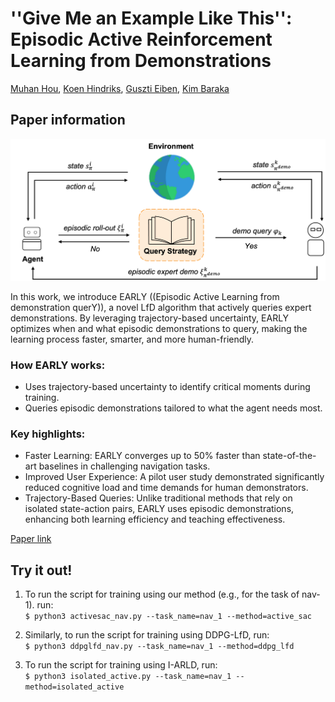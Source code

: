 # ''Give Me an Example Like This'': Episodic Active Reinforcement Learning from Demonstrations
[Muhan Hou](https://scholar.google.com/citations?user=iFKR-JAAAAAJ&hl=en), [Koen Hindriks](https://koenhindriks.eu/), [Guszti Eiben](https://www.cs.vu.nl/~gusz/), [Kim Baraka](https://www.kimbaraka.com/)

## Paper information
![Overview](/figs/git.png) 

In this work, we introduce EARLY ((Episodic Active Learning from demonstration querY)), a novel LfD algorithm that actively queries expert demonstrations. By leveraging trajectory-based uncertainty, EARLY optimizes when and what episodic demonstrations to query, making the learning process faster, smarter, and more human-friendly.

### How EARLY works:
- Uses trajectory-based uncertainty to identify critical moments during training.
- Queries episodic demonstrations tailored to what the agent needs most.

### Key highlights:
- Faster Learning: EARLY converges up to 50% faster than state-of-the-art baselines in challenging navigation tasks.
- Improved User Experience: A pilot user study demonstrated significantly reduced cognitive load and time demands for human demonstrators.
- Trajectory-Based Queries: Unlike traditional methods that rely on isolated state-action pairs, EARLY uses episodic demonstrations, enhancing both learning efficiency and teaching effectiveness.

[Paper link](https://dl.acm.org/doi/10.1145/3687272.3688298)

## Try it out!

1. To run the script for training using our method (e.g., for the task of nav-1). run: \
```$ python3 activesac_nav.py --task_name=nav_1 --method=active_sac```

2. Similarly, to run the script for training using DDPG-LfD, run: \
```$ python3 ddpglfd_nav.py --task_name=nav_1 --method=ddpg_lfd```

3. To run the script for training using I-ARLD, run: \
```$ python3 isolated_active.py --task_name=nav_1 --method=isolated_active```
